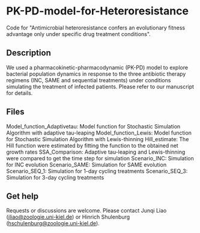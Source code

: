 # PK-PD-model-for-Heteroresistance

Code for "Antimicrobial heteroresistance confers an evolutionary fitness advantage only under specific drug treatment conditions".


## Description

We used a pharmacokinetic-pharmacodynamic (PK-PD) model to explore bacterial population dynamics in response to the three antibiotic therapy regimens (INC, SAME and sequential treatments) under conditions simulating the treatment of infected patients. Please refer to our manuscript for details.


## Files

Model_function_Adaptivetau: Model function for Stochastic Simulation Algorithm with adaptive tau-leaping
Model_function_Lewis: Model function for Stochastic Simulation Algorithm with Lewis-thinning
Hill_estimate: The Hill function were estimated by fitting the function to the obtained net growth rates
SSA_Comparison: Adaptive tau-leaping and Lewis-thinning were compared to get the time step for simulation
Scenario_INC: Simulation for INC evolution
Scenario_SAME: Simulation for SAME evolution
Scenario_SEQ_1: Simulation for 1-day cycling treatments
Scenario_SEQ_3: Simulation for 3-day cycling treatments


## Get help

Requests or discussions are welcome. Please contact Junqi Liao (jliao@zoologie.uni-kiel.de) or Hinrich Shulenburg (hschulenburg@zoologie.uni-kiel.de).
